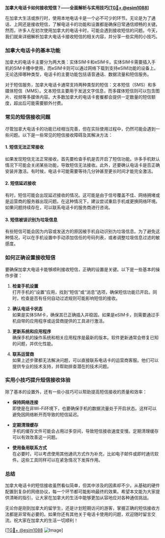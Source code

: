 **加拿大电话卡如何接收短信？——全面解析与实用技巧[[TG💪+ @esim1088](https://t.me/s/esim1088)]**

在加拿大生活或旅行时，使用本地电话卡是一个必不可少的环节。无论是为了通话、上网还是接收短信，了解电话卡的功能和设置都是确保日常通信顺畅的关键。然而，许多人在初次使用加拿大的电话卡时，可能会遇到接收短信的问题。今天，我们就来详细解析加拿大电话卡接收短信的相关内容，并分享一些实用的小技巧。

### 加拿大电话卡的基本功能

加拿大的电话卡主要分为两大类：实体SIM卡和eSIM卡。实体SIM卡需要插入手机的SIM卡槽中使用，而eSIM卡则可以通过网络下载到支持eSIM功能的设备上。无论选择哪种类型，电话卡的主要功能包括语音通话、数据流量和短信服务。

对于短信服务，加拿大电话卡通常支持两种类型的短信：文本短信（SMS）和多媒体短信（MMS）。文本短信主要用于发送文字信息，而多媒体短信则可以包含图片、视频等多媒体内容。大多数加拿大的电话卡套餐都会提供一定数量的短信额度，超出后可能需要额外付费。

### 常见的短信接收问题

尽管加拿大电话卡的功能已经相当完善，但在实际使用过程中，仍然可能会遇到一些问题。以下是一些常见的短信接收障碍及其解决方法：

#### 1. 短信无法正常接收

如果发现短信无法正常接收，首先要检查手机是否开启了短信功能。许多手机默认情况下可能会关闭某些功能，导致短信无法接收。此外，还要确认电话卡是否正确安装并激活。有时候，电话卡可能需要等待几分钟甚至更长时间才能完全激活。

#### 2. 短信延迟接收

有时，短信可能会出现延迟接收的情况。这可能是由于信号覆盖不佳、网络拥堵或是运营商的服务器出现问题。在这种情况下，建议尝试重启手机或更换网络环境。如果问题持续存在，可以联系电话卡的服务商进行咨询。

#### 3. 短信被误识别为垃圾信息

有些短信可能会因为内容或发送方的原因被手机自动识别为垃圾信息。为了避免这种情况，可以在手机设置中手动添加信任的号码列表，或者调整垃圾信息过滤的敏感度。

### 如何正确设置接收短信

要确保加拿大电话卡能够顺利接收短信，正确的设置是关键。以下是一些基本的操作步骤：

1. **检查手机设置**  
   打开手机的“设置”应用，找到“短信”或“消息”选项，确保短信功能已开启。同时，检查是否有任何自动过滤规则可能影响短信的接收。

2. **确认电话卡状态**  
   如果是实体SIM卡，确保其已正确插入并稳固。如果是eSIM卡，则需要通过手机自带的应用程序或运营商提供的工具进行激活。

3. **更新系统和应用程序**  
   确保手机的操作系统和相关应用程序是最新的版本。软件更新通常会修复已知的问题，并优化性能。

4. **联系运营商**  
   如果上述步骤都无法解决问题，可以直接联系电话卡的运营商客服。他们可以提供专业的技术支持，并帮助排查潜在的技术问题。

### 实用小技巧提升短信接收体验

除了基本的设置外，还有一些小技巧可以帮助提高短信接收的质量和效率：

- **保持网络连接**  
  即使是在非Wi-Fi环境下，也要确保手机的数据流量处于开启状态。这样可以避免因网络断开而导致的短信延迟。

- **定期清理缓存**  
  手机的缓存文件可能会占用过多空间，导致短信接收速度变慢。定期清理缓存可以有效改善这一问题。

- **使用备用联系方式**  
  在必要时，可以考虑使用其他通讯方式作为补充，比如电子邮件或即时通讯软件。这些工具同样可以在紧急情况下发挥作用。

### 总结

加拿大电话卡的短信接收虽然看似简单，但其中涉及的因素却不少。从基础的硬件配置到复杂的网络协议，每一个环节都可能影响最终的效果。希望本文能为大家提供清晰的指引，让大家在加拿大的生活中能够更加从容地应对各种通信挑战。

无论你是刚到加拿大的留学生，还是计划短期访问的游客，掌握正确的短信接收方法都是非常有必要的。如果你还有其他关于电话卡使用的问题，欢迎随时留言交流。祝大家在加拿大的生活一切顺利！

[[TG💪+ @esim1088](https://t.me/s/esim1088) ![Image](https://i.postimg.cc/4NQfJmqS/Snipaste-2025-05-13-00-14-12.png)]